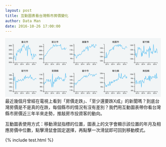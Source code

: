 ```yaml
---
layout: post
title: 互動圖表看台灣縣市房價變化
author: Data Man
date: 2016-10-26 17:00:00
---
```


![get the PDF](/images/taiwan-housing-front-image.png)
最近幾個月曾經在電視上看到「房價走跌」、「至少還要跌X成」的新聞嗎？到底台灣房價是不是真的在跌，每個縣市的情況有沒有差別？我們用互動圖表帶你看台灣縣市房價近三年半來走勢，推敲房市投資客的動向。


<!-- more -->

互動圖表使用方式：移動滑鼠指標的位置，圖表上的文字會顯示該位置的年月及相應房價中位數，點擊滑鼠會固定選擇，再點擊一次滑鼠即可回到移動模式。

{% include test.html %}
